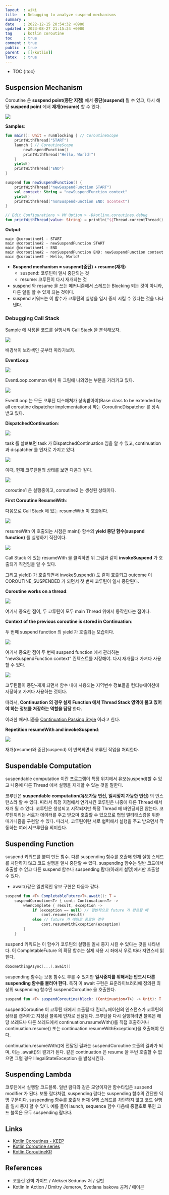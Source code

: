 ```yaml
---
layout  : wiki
title   : Debugging to analyze suspend mechanisms
summary : 
date    : 2022-12-15 20:54:32 +0900
updated : 2023-08-27 21:15:24 +0900
tag     : kotlin coroutine
toc     : true
comment : true
public  : true
parent  : [[/kotlin]]
latex   : true
---
```

* TOC
{:toc}

## Suspension Mechanism

Coroutine 은 __suspend point(중단 지점)__ 에서 __중단(suspend)__ 될 수 있고, 다시 해당 __suspend point__ 에서 __재개(resume)__ 할 수 있다.

![](/resource/wiki/kotlin-suspend/suspend.png)

__Samples__:

```kotlin
fun main(): Unit = runBlocking { // CoroutineScope
    printWithThread("START")
    launch { // CoroutineScope
        newSuspendFunction()
        printWithThread("Hello, World!")
    }
    yield()
    printWithThread("END")
}

suspend fun newSuspendFunction() {
    printWithThread("newSuspendFunction START")
    val context: String = "newSuspendFunction context"
    yield()
    printWithThread("nonSuspendFunction END: $context")
}

// Edit Configurations > VM Option > -Dkotlinx.coroutines.debug
fun printWithThread(value: String) = println("${Thread.currentThread().name} - $value")
```

__Output__:

```
main @coroutine#1 - START
main @coroutine#2 - newSuspendFunction START
main @coroutine#1 - END
main @coroutine#2 - nonSuspendFunction END: newSuspendFunction context
main @coroutine#2 - Hello, World!
```

- __Suspend mechanism = suspend(중단) + resume(재개)__
    - suspend: 코루틴이 일시 중단되는 것
    - resume: 코루틴이 다시 재개되는 것
- suspend 와 resume 을 쓰는 메커니즘에서 스레드는 Blocking 되는 것이 아니라, 다른 일을 할 수 있게 되는 것이다.
- suspend 키워드는 이 함수가 코루틴의 실행을 일시 중지 시킬 수 있다는 것을 나타낸다.

### Debugging Call Stack

Sample 에 사용된 코드를 실행시켜 Call Stack 을 분석해보자.

![](/resource/wiki/kotlin-suspend/callstack1.png)

배경색이 보라색인 곳부터 따라가보자.

__EventLoop__:

![](/resource/wiki/kotlin-suspend/callstack2.png)

EventLoop.common 에서 위 그림에 나와있는 부분을 가리키고 있다.

![](/resource/wiki/kotlin-suspend/eventloop.png)

EventLoop 는 모든 코루틴 디스패처가 상속받아야(Base class to be extended by all coroutine dispatcher implementations) 하는 CoroutineDispatcher 를 상속 받고 있다. 

__DispatchedContinuation__:

![](/resource/wiki/kotlin-suspend/callstack3.png)

task 를 살펴보면 task 가 DispatchedContinuation 임을 알 수 있고, continuation 과 dispatcher 를 인자로 가지고 있다.

![](/resource/wiki/kotlin-suspend/dispatchedcontinuation.png)

이때, 현재 코루틴들의 상태를 보면 다음과 같다.

![](/resource/wiki/kotlin-suspend/step1.png) 

coroutine1 은 실행중이고, coroutine2 는 생성된 상태이다.

__First Coroutine ResumeWith__: 

다음으로 Call Stack 에 있는 resumeWith 이 호출된다.

![](/resource/wiki/kotlin-suspend/resumewith1.png)

resumeWith 이 호출되는 시점은 main() 함수의 __yield 중단 함수(suspend function)__ 를 실행하기 직전이다.

![](/resource/wiki/kotlin-suspend/invokesuspend.png)

Call Stack 에 있는 resumeWith 을 클릭하면 위 그림과 같이 __invokeSuspend__ 가 호출되기 직전임을 알 수 있다.

그리고 yield() 가 호출되면서 invokeSuspend() 도 같이 호출되고 outcome 이 COROUTINE_SUSPENDED 가 되면서 첫 번째 코루틴이 일시 중단된다.

__Coroutine works on a thread__:

![](/resource/wiki/kotlin-suspend/fisrt-coroutine-suspended.png)

여기서 중요한 점이, 두 코루틴이 모두 main Thread 위에서 동작한다는 점이다.

__Context of the previous coroutine is stored in Continuation__:

두 번째 suspend function 의 yield 가 호출되는 모습이다. 

![](/resource/wiki/kotlin-suspend/yield.png)

여기서 중요한 점이 두 번째 suspend function 에서 관리하는 "newSuspendFunction context" 컨텍스트를 저장해야. 다시 재개될때 가져다 사용할 수 있다.

![](/resource/wiki/kotlin-suspend/continuation.png)

코루틴들이 중단-재개 되면서 함수 내에 사용되는 지역변수 정보들을 컨티뉴에이션에 저장하고 가져다 사용하는 것이다.

따라서, __Continuation 의 경우 실제 Function 에서 Thread Stack 영역에 물고 있어야 하는 정보를 저장하는 역할을 담당__ 한다.

이러한 매커니즘을 [Continuation Passing Style](https://baekjungho.github.io/wiki/kotlin/kotlin-continuation/) 이라고 한다.

__Repetition resumeWith and invokeSuspend__:

![](/resource/wiki/kotlin-suspend/resume-suspend.png)

재개(resume)와 중단(suspend) 이 반복되면서 코루틴 작업을 처리한다.

## Suspendable Computation

suspendable computation 이란 프로그램이 특정 위치에서 유보(suspend)할 수 있고 나중에 다른 Thread 에서 실행을 재개할 수 있는 것을 말한다.

코루틴은 __suspendable computation(유보가능 연산, 일시정지 가능한 연산)__ 의 인스턴스라 할 수 있다. 따라서 특정 지점에서 연기시킨 코루틴은 나중에 다른 Thread 에서 재개 될 수 있다. 코루틴은 생성되고 시작되지만 특정 Thread 에 바인딩되진 않는다. 코루틴끼리는 서로가 데이터를 주고 받으며 호출할 수 있으므로 협업 멀티태스킹을 위한 매커니즘을 구현할 수 있다. 따라서, 코루틴이란 서로 협력해서 실행을 주고 받으면서 작동하는 여러 서브루틴을 의미한다.

## Suspending Function

suspend 키워드를 붙여 만든 함수. 다른 suspending 함수를 호출해 현재 실행 스레드를 차단하지 않고 코드 실행을 일시 중단할 수 있다. suspending 함수는 일반 코드에서 호출할 수 없고 다른 suspend 함수나 suspending 람다(아래서 설명)에서만 호출할 수 있다.

- await()같은 일반적인 유보 구현은 다음과 같다.

```kotlin
suspend fun <T> CompletableFuture<T>.await(): T =
    suspendCoroutine<T> { cont: Continuation<T> ->
        whenComplete { result, exception ->
            if (exception == null) // 일반적으로 future 가 완료될 때
                cont.resume(result)
            else // future 가 예외로 종료된 경우
                cont.resumeWithException(exception)
        }
    }
```

suspend 키워드는 이 함수가 코루틴의 실행을 일시 중지 시킬 수 있다는 것을 나타낸다. 이 CompletableFuture 의 확장 함수는 실제 사용 시 좌에서 우로 따라 자연스레 읽힌다.

```kotlin
doSomethingAsync(...).await()
```

suspending 함수는 보통 함수도 부를 수 있지만 __일시중지를 위해서는 반드시 다른 suspending 함수를 불러야 한다.__ 특히 이 await 구현은 표준라이브러리에 정의된 최상위 suspending 함수인 suspendCoroutine 을 호출한다.

```kotlin
suspend fun <T> suspendCoroutine(block: (Continuation<T>) -> Unit): T
```

suspendCoroutine 이 코루틴 내에서 호출될 때 컨티뉴에이션의 인스턴스가 코루틴의 상태를 캡쳐하고 지정된 블록에 인자로 전달된다. 코루틴을 다시 실행하려면 블록은 해당 쓰레드나 다른 쓰레드에서 continuation.resumeWith()를 직접 호출하거나 continuation.resume() 또는 continuation.resumeWithException()을 호출해야 한다.

continuation.resumeWith()에 전달된 결과는 suspendCoroutine 호출의 결과가 되며, 이는 .await()의 결과가 된다.
같은 continuation 은 resume 을 두번 호출할 수 없으면 그럴 경우 IllegalStateException 을 발생시킨다.

## Suspending Lambda

코루틴에서 실행할 코드블록. 일반 람다와 같은 모양이지만 함수타입은 suspend modifier 가 된다. 보통 람다처럼, suspending 람다는 suspending 함수의 간단한 익명 구문이다. suspending 함수를 호출해 현재 실행 스레드를 차단하지 않고 코드 실행을 일시 중지 할 수 있다. 예를 들어 launch, sequence 함수 다음에 중괄호로 묶인 코드 블록은 모두 suspending 람다다.

## Links

- [Kotlin Coroutines - KEEP](https://github.com/Kotlin/KEEP/blob/master/proposals/coroutines.md)
- [Kotlin Coroutine series](https://github.com/tmdgusya/kotlin-coroutine-series)
- [Kotlin CoroutineKR](https://github.com/hikaMaeng/kotlinCoroutineKR)

## References

- 코틀린 완벽 가이드 / Aleksei Sedunov 저 / 길벗
- Kotlin In Action / Dmitry Jemerov, Svetlana Isakova 공저 / 에이콘